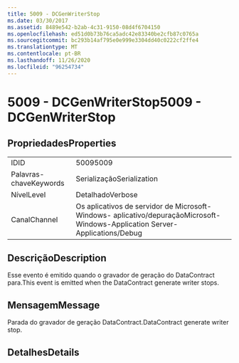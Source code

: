 ```yaml
---
title: 5009 - DCGenWriterStop
ms.date: 03/30/2017
ms.assetid: 8489e542-b2ab-4c31-9150-08d4f6704150
ms.openlocfilehash: ed51d0b73b76ca5adc42e83340be2cfb87c0765a
ms.sourcegitcommit: bc293b14af795e0e999e3304dd40c0222cf2ffe4
ms.translationtype: MT
ms.contentlocale: pt-BR
ms.lasthandoff: 11/26/2020
ms.locfileid: "96254734"
---
```

# <a name="5009---dcgenwriterstop"></a><span data-ttu-id="e1517-102">5009 - DCGenWriterStop</span><span class="sxs-lookup"><span data-stu-id="e1517-102">5009 - DCGenWriterStop</span></span>

## <a name="properties"></a><span data-ttu-id="e1517-103">Propriedades</span><span class="sxs-lookup"><span data-stu-id="e1517-103">Properties</span></span>  
  
|||  
|-|-|  
|<span data-ttu-id="e1517-104">ID</span><span class="sxs-lookup"><span data-stu-id="e1517-104">ID</span></span>|<span data-ttu-id="e1517-105">5009</span><span class="sxs-lookup"><span data-stu-id="e1517-105">5009</span></span>|  
|<span data-ttu-id="e1517-106">Palavras-chave</span><span class="sxs-lookup"><span data-stu-id="e1517-106">Keywords</span></span>|<span data-ttu-id="e1517-107">Serialização</span><span class="sxs-lookup"><span data-stu-id="e1517-107">Serialization</span></span>|  
|<span data-ttu-id="e1517-108">Nível</span><span class="sxs-lookup"><span data-stu-id="e1517-108">Level</span></span>|<span data-ttu-id="e1517-109">Detalhado</span><span class="sxs-lookup"><span data-stu-id="e1517-109">Verbose</span></span>|  
|<span data-ttu-id="e1517-110">Canal</span><span class="sxs-lookup"><span data-stu-id="e1517-110">Channel</span></span>|<span data-ttu-id="e1517-111">Os aplicativos de servidor de Microsoft-Windows- aplicativo/depuração</span><span class="sxs-lookup"><span data-stu-id="e1517-111">Microsoft-Windows-Application Server-Applications/Debug</span></span>|  
  
## <a name="description"></a><span data-ttu-id="e1517-112">Descrição</span><span class="sxs-lookup"><span data-stu-id="e1517-112">Description</span></span>  

 <span data-ttu-id="e1517-113">Esse evento é emitido quando o gravador de geração do DataContract para.</span><span class="sxs-lookup"><span data-stu-id="e1517-113">This event is emitted when the DataContract generate writer stops.</span></span>  
  
## <a name="message"></a><span data-ttu-id="e1517-114">Mensagem</span><span class="sxs-lookup"><span data-stu-id="e1517-114">Message</span></span>  

 <span data-ttu-id="e1517-115">Parada do gravador de geração DataContract.</span><span class="sxs-lookup"><span data-stu-id="e1517-115">DataContract generate writer stop.</span></span>  
  
## <a name="details"></a><span data-ttu-id="e1517-116">Detalhes</span><span class="sxs-lookup"><span data-stu-id="e1517-116">Details</span></span>
